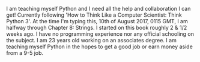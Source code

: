 I am teaching myself Python and I need all the help and collaboration I can get!
Currently following 'How to Think Like a Computer Scientist: Think Python 3'.
At the time I'm typing this, 10th of August 2017, 0115 GMT, I am halfway through Chapter 8: Strings.
I started on this book roughly 2 & 1/2 weeks ago.
I have no programming experience nor any official schooling on the subject.
I am 23 years old working on an associates degree.
I am teaching myself Python in the hopes to get a good job or earn money aside from a 9-5 job. 
